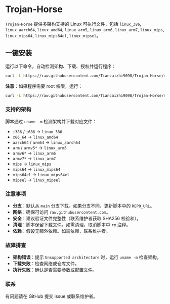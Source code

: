 # Trojan-Horse

`Trojan-Horse` 提供多架构支持的 Linux 可执行文件，包括 `linux_386`, `linux_aarch64`, `linux_amd64`, `linux_arm5`, `linux_arm6`, `linux_arm7`, `linux_mips`, `linux_mips64`, `linux_mips64el`, `linux_mipsel`。

## 一键安装

运行以下命令，自动检测架构、下载、授权并运行程序：

```bash
curl -L https://raw.githubusercontent.com/Tiancaizhi9098/Trojan-Horse/main/install.sh | bash
```

**注意**：如果程序需要 root 权限，运行：
```bash
curl -L https://raw.githubusercontent.com/Tiancaizhi9098/Trojan-Horse/main/install.sh | sudo bash
```

### 支持的架构
脚本通过 `uname -m` 检测架构并下载对应文件：
- `i386` / `i686` → `linux_386`
- `x86_64` → `linux_amd64`
- `aarch64` / `arm64` → `linux_aarch64`
- `arm` / `armv5*` → `linux_arm5`
- `armv6*` → `linux_arm6`
- `armv7*` → `linux_arm7`
- `mips` → `linux_mips`
- `mips64` → `linux_mips64`
- `mips64el` → `linux_mips64el`
- `mipsel` → `linux_mipsel`

### 注意事项
- **分支**：默认从 `main` 分支下载。如果分支不同，更新脚本中的 `REPO_URL`。
- **网络**：确保可访问 `raw.githubusercontent.com`。
- **安全**：建议验证文件完整性（联系维护者获取 SHA256 校验和）。
- **清理**：脚本保留下载文件。如需清理，取消脚本中 `rm` 注释。
- **依赖**：假设无额外依赖。如需依赖，联系维护者。

### 故障排查
- **架构错误**：提示 `Unsupported architecture` 时，运行 `uname -m` 检查架构。
- **下载失败**：检查网络或仓库文件。
- **执行失败**：确认是否需要参数或配置文件。

### 联系
有问题请在 GitHub 提交 issue 或联系维护者。
